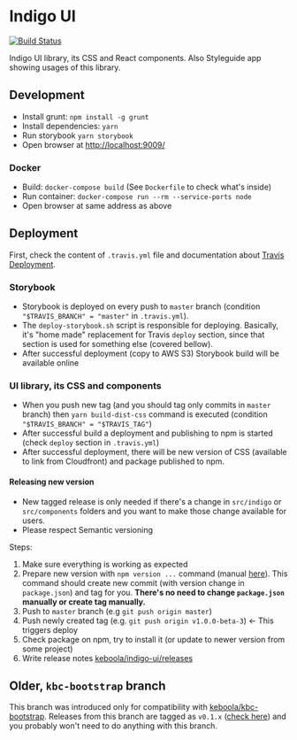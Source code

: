 # Indigo UI

[![Build Status](https://travis-ci.org/keboola/indigo-ui.svg?branch=master)](https://travis-ci.org/keboola/indigo-ui)

Indigo UI library, its CSS and React components. Also Styleguide app showing usages of this library.

## Development

- Install grunt: `npm install -g grunt`
- Install dependencies: `yarn`
- Run storybook `yarn storybook`
- Open browser at [http://localhost:9009/](http://localhost:9009/)

### Docker

- Build: `docker-compose build` (See `Dockerfile` to check what's inside)
- Run container: `docker-compose run --rm --service-ports node`
- Open browser at same address as above

## Deployment

First, check the content of `.travis.yml` file and documentation about
[Travis Deployment](https://docs.travis-ci.com/user/deployment).

### Storybook

- Storybook is deployed on every push to `master` branch (condition `"$TRAVIS_BRANCH" = "master"` in
`.travis.yml`).
- The `deploy-storybook.sh` script is responsible for deploying. Basically, it's "home made"
replacement for Travis `deploy` section, since that section is used for something else (covered
bellow).
- After successful deployment (copy to AWS S3) Storybook build will be available online

### UI library, its CSS and components

- When you push new tag (and you should tag only commits in `master` branch) then
`yarn build-dist-css` command is executed (condition `"$TRAVIS_BRANCH" = "$TRAVIS_TAG"`)
- After successful build a deployment and publishing to npm is started (check `deploy` section in
`.travis.yml`)
- After successful deployment, there will be new version of CSS (available to link from Cloudfront)
and package published to npm.

#### Releasing new version

- New tagged release is only needed if there's a change in `src/indigo` or `src/components` folders
and you want to make those change available for users.
- Please respect Semantic versioning

Steps:

1. Make sure everything is working as expected
2. Prepare new version with `npm version ...` command
(manual [here](https://docs.npmjs.com/cli/version)). This command should create new commit (with
version change in `package.json`) and tag for you. **There's no need to change `package.json`
manually or create tag manually.**
3. Push to `master` branch (e.g `git push origin master`)
4. Push newly created tag (e.g. `git push origin v1.0.0-beta-3`) <- This triggers deploy
5. Check package on npm, try to install it (or update to newer version from some project)
6. Write release notes [keboola/indigo-ui/releases](https://github.com/keboola/indigo-ui/releases)


## Older, `kbc-bootstrap` branch

This branch was introduced only for compatibility with
[keboola/kbc-bootstrap](https://github.com/keboola/kbc-bootstrap). Releases from this branch are
tagged as `v0.1.x` ([check here](https://github.com/keboola/indigo-ui/releases)) and you probably
won't need to do anything with this branch.
